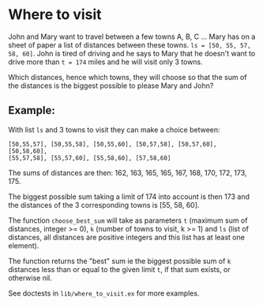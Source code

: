 # Where to visit

John and Mary want to travel between a few towns A, B, C ... Mary has on a
sheet of paper a list of distances between these towns. `ls = [50, 55, 57, 58,
60]`. John is tired of driving and he says to Mary that he doesn't want to drive
more than `t = 174` miles and he will visit only 3 towns.

Which distances, hence which towns, they will choose so that the sum of the
distances is the biggest possible to please Mary and John?

## Example:

With list `ls` and 3 towns to visit they can make a choice between:

    [50,55,57], [50,55,58], [50,55,60], [50,57,58], [50,57,60], [50,58,60],
    [55,57,58], [55,57,60], [55,58,60], [57,58,60]

The sums of distances are then: 162, 163, 165, 165, 167, 168, 170, 172, 173, 175.

The biggest possible sum taking a limit of 174 into account is then 173 and the
distances of the 3 corresponding towns is [55, 58, 60].

The function `choose_best_sum` will take as parameters `t` (maximum sum of
distances, integer >= 0), `k` (number of towns to visit, k >= 1) and `ls` (list
of distances, all distances are positive integers and this list has at
least one element).

The function returns the "best" sum ie the biggest possible sum of `k` distances
less than or equal to the given limit `t`, if that sum exists, or otherwise nil.

See doctests in `lib/where_to_visit.ex` for more examples.
